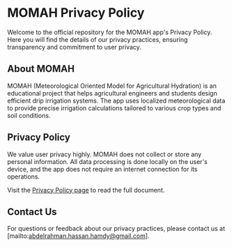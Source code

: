 # MOMAH Privacy Policy

Welcome to the official repository for the MOMAH app's Privacy Policy. Here you will find the details of our privacy practices, ensuring transparency and commitment to user privacy.

## About MOMAH
MOMAH (Meteorological Oriented Model for Agricultural Hydration) is an educational project that helps agricultural engineers and students design efficient drip irrigation systems. The app uses localized meteorological data to provide precise irrigation calculations tailored to various crop types and soil conditions.

## Privacy Policy
We value user privacy highly. MOMAH does not collect or store any personal information. All data processing is done locally on the user's device, and the app does not require an internet connection for its operations.

Visit the [Privacy Policy page](https://github.com/[abdurahman]/MOMAH-Privacy-Policy/blob/main/index.html) to read the full document.

## Contact Us
For questions or feedback about our privacy practices, please contact us at [mailto:abdelrahman.hassan.hamdy@gmail.com].

